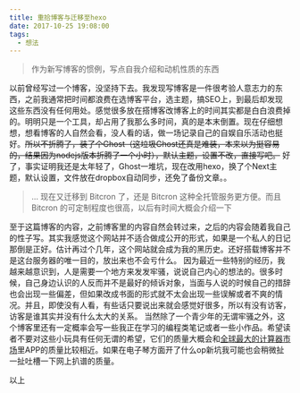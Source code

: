 ```yaml
---
title: 重拾博客与迁移至hexo
date: 2017-10-25 19:08:00
tags: 
  - 想法
---
```


> 作为新写博客的惯例，写点自我介绍和动机性质的东西

以前曾经写过一个博客，没坚持下去。我发现写博客是一件很考验人意志力的东西，之前我通常把时间都浪费在选博客平台，选主题，搞SEO上，到最后却发现这些东西没有任何用处。感觉很多放在搭博客改博客上的时间其实都是白白浪费掉的。明明只是一个工具，却占用了我那么多时间，真的是本末倒置。现在仔细想想，想看博客的人自然会看，没人看的话，做一场记录自己的自娱自乐活动也挺好。~~所以不折腾了，装了个Ghost（这垃圾Ghost还真是难装，本来以为挺容易的，结果因为nodejs版本折腾了一个小时），默认主题，设置不改，直接写吧。~~ 好了，事实证明我还是太年轻了，Ghost一堆坑，现在改用hexo，换了个Next主题，默认设置，文件放在dropbox自动同步，还免了备份文章。。

> ... 现在又迁移到 Bitcron 了，还是 Bitcron 这种全托管服务更方便。而且 Bitcron 的可定制程度也很高，以后有时间大概会介绍一下

至于这篇博客的内容，之前博客里的内容自然会转过来，之后的内容会随着我自己的性子写。其实我感觉这个网站并不适合做成公开的形式，如果是一个私人的日记那倒是正好。估计再过个几年，这个网站就会成为我的黑历史。还好搭载博客并不是这台服务器的唯一目的，放出来也不会亏什么。
因为最近一些特别的经历，我越来越意识到，人是需要一个地方来发发牢骚，说说自己内心的想法的。很多时候，自己身边认识的人反而并不是最好的倾诉对象，当面与人说的时候自己的措辞也会出现一些偏差，但如果改成书面的形式就不太会出现一些误解或者不爽的情况。并且，即使没有人看，有些话只要说出来就会感觉好很多，所以有没有访客，访客是谁其实并没有什么太大的关系。
当然除了一个青少年的无谓牢骚之外，这个博客里还有一定概率会写一些我正在学习的编程类笔记或者一些小作品。希望读者不要对这些小玩具有任何无谓的希望，它们的质量大概会和[全球最大的计算器市场](https://coolapk.com)里APP的质量比较相近。如果在电子琴方面开了什么op新坑我可能也会稍微扯一扯吐槽一下网上扒谱的质量。

以上
